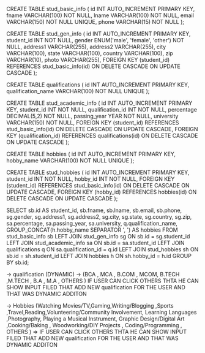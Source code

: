 <!--! fname  -->
<!--! lname  -->
<!--! email  -->
<!--! phone  -->

CREATE TABLE stud_basic_info (
    id INT AUTO_INCREMENT PRIMARY KEY,
        fname VARCHAR(100) NOT NULL,
        lname VARCHAR(100) NOT NULL,
        email VARCHAR(150) NOT NULL UNIQUE,
        phone VARCHAR(15) NOT NULL 
);

<!--! gender -->
<!--! address1 -->
<!--! address2 -->
<!--! city  -->
<!--! state -->
<!--! country -->
<!--! zip   -->
<!--! resume -->

CREATE TABLE stud_gen_info (
    id INT AUTO_INCREMENT PRIMARY KEY,
    student_id INT NOT NULL,
        gender ENUM('male', 'female', 'other') NOT NULL,
        address1 VARCHAR(255),
        address2 VARCHAR(255),
        city VARCHAR(100),
        state VARCHAR(100),
        country VARCHAR(100),
        zip VARCHAR(10),
        photo VARCHAR(255),
    FOREIGN KEY (student_id) REFERENCES stud_basic_info(id) ON DELETE CASCADE ON UPDATE CASCADE
);

<!--! qualification   -->
<!--! percentage -->
<!--! passing year -->
<!--! university -->

CREATE TABLE qualifications (
    id INT AUTO_INCREMENT PRIMARY KEY,
    qualification_name VARCHAR(100) NOT NULL UNIQUE
);

CREATE TABLE stud_academic_info (
    id INT AUTO_INCREMENT PRIMARY KEY,
    student_id INT NOT NULL,
        qualification_id INT NOT NULL,
        percentage DECIMAL(5,2) NOT NULL,
        passing_year YEAR NOT NULL,
        university VARCHAR(150) NOT NULL,
    FOREIGN KEY (student_id) REFERENCES stud_basic_info(id) ON DELETE CASCADE ON UPDATE CASCADE,
    FOREIGN KEY (qualification_id) REFERENCES qualifications(id) ON DELETE CASCADE ON UPDATE CASCADE
);


<!--! Hobbies -->

CREATE TABLE hobbies (
    id INT AUTO_INCREMENT PRIMARY KEY,
    hobby_name VARCHAR(100) NOT NULL UNIQUE
);



CREATE TABLE stud_hobbies (
    id INT AUTO_INCREMENT PRIMARY KEY,
    student_id INT NOT NULL,
    hobby_id INT NOT NULL,
    FOREIGN KEY (student_id) REFERENCES stud_basic_info(id) ON DELETE CASCADE ON UPDATE CASCADE,
    FOREIGN KEY (hobby_id) REFERENCES hobbies(id) ON DELETE CASCADE ON UPDATE CASCADE
);


SELECT 
    sb.id AS student_id,
    sb.fname,
    sb.lname,
    sb.email,
    sb.phone,
    sg.gender,
    sg.address1,
    sg.address2,
    sg.city,
    sg.state,
    sg.country,
    sg.zip,
    sa.percentage,
    sa.passing_year,
    sa.university,
    q.qualification_name,
    GROUP_CONCAT(h.hobby_name SEPARATOR ', ') AS hobbies
FROM stud_basic_info sb
LEFT JOIN stud_gen_info sg ON sb.id = sg.student_id
LEFT JOIN stud_academic_info sa ON sb.id = sa.student_id
LEFT JOIN qualifications q ON sa.qualification_id = q.id
LEFT JOIN stud_hobbies sh ON sb.id = sh.student_id
LEFT JOIN hobbies h ON sh.hobby_id = h.id
GROUP BY sb.id;



-> qualification (DYNAMIC) -> (BCA , MCA , B.COM , MCOM, B.TECH ,M.TECH , B.A , M.A , OTHERS )
IF USER CAN CLICK OTHERS THTA HE CAN SHOW INPUT FILED THAT ADD NEW qualification FOR THE USER AND THAT WAS DYNAMIC ADDITON

-> Hobbies  (Watching Movies/TV,Gaming,Writing/Blogging ,Sports ,Travel,Reading,Volunteering/Community Involvement, Learning Languages ,Photography, Playing a Musical Instrument, Graphic Design/Digital Art ,Cooking/Baking , Woodworking/DIY Projects , Coding/Programming , OTHERS ) => IF USER CAN CLICK OTHERS THTA HE CAN SHOW INPUT FILED THAT ADD NEW qualification FOR THE USER AND THAT WAS DYNAMIC ADDITON 


<!--* fname  -->
<!--* lname  -->
<!--* email  -->
<!--* phone  -->
<!--* resume(photo upload) -->
<!--* gender -->
<!--* address1 -->
<!--* address2 -->
<!--* city  -->
<!--* state -->
<!--* country -->
<!--* zip   -->
<!--* qualification (DYNAMIC) -->
<!--* percentage -->
<!--* passing year -->
<!--* university -->
<!--* Hobbies (DYNAMIC) -->








